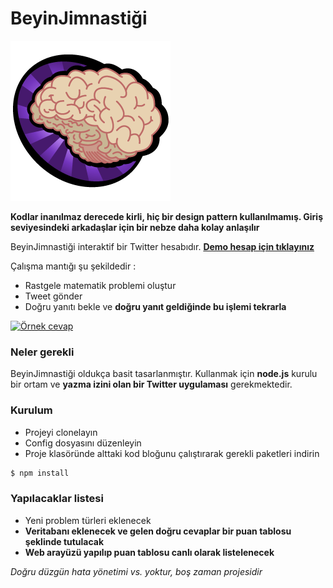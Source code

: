 # BeyinJimnastiği
[![BeyinJimnastiği](twitter_avatar.png)](https://twitter.com/beyinjim)


**Kodlar inanılmaz derecede kirli, hiç bir design pattern kullanılmamış. Giriş seviyesindeki arkadaşlar için bir nebze daha kolay anlaşılır**

BeyinJimnastiği interaktif bir Twitter hesabıdır. [**Demo hesap için tıklayınız**](https://twitter.com/beyinjim)


Çalışma mantığı şu şekildedir : 
  - Rastgele matematik problemi oluştur
  - Tweet gönder
  - Doğru yanıtı bekle ve **doğru yanıt geldiğinde bu işlemi tekrarla**

[![Örnek cevap](http://i.imgur.com/kBkwACX.png)](https://twitter.com/BeyinJim/status/536876598818242561)

### Neler gerekli

BeyinJimnastiği oldukça basit tasarlanmıştır. Kullanmak için **node.js** kurulu bir  ortam ve **yazma izini olan bir Twitter uygulaması** gerekmektedir.

### Kurulum

 - Projeyi clonelayın
 - Config dosyasını düzenleyin
 - Proje klasöründe alttaki kod bloğunu çalıştırarak gerekli paketleri indirin


```sh
$ npm install
```

### Yapılacaklar listesi

 - Yeni problem türleri eklenecek
 - **Veritabanı eklenecek ve gelen doğru cevaplar bir puan tablosu şeklinde tutulacak**
 - **Web arayüzü yapılıp puan tablosu canlı olarak listelenecek**





*Doğru düzgün hata yönetimi vs. yoktur, boş zaman projesidir*

[Twit]:https://github.com/ttezel/twit
